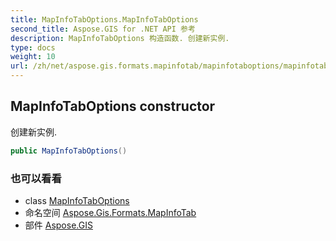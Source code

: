 ```yaml
---
title: MapInfoTabOptions.MapInfoTabOptions
second_title: Aspose.GIS for .NET API 参考
description: MapInfoTabOptions 构造函数. 创建新实例.
type: docs
weight: 10
url: /zh/net/aspose.gis.formats.mapinfotab/mapinfotaboptions/mapinfotaboptions/
---
```

## MapInfoTabOptions constructor

创建新实例.

```csharp
public MapInfoTabOptions()
```

### 也可以看看

* class [MapInfoTabOptions](../)
* 命名空间 [Aspose.Gis.Formats.MapInfoTab](../../mapinfotaboptions/)
* 部件 [Aspose.GIS](../../../)


